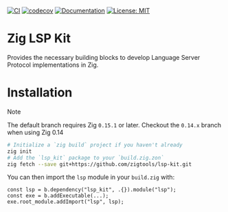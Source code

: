 [![CI](https://github.com/zigtools/lsp-kit/actions/workflows/main.yml/badge.svg)](https://github.com/zigtools/lsp-kit/actions)
[![codecov](https://codecov.io/gh/zigtools/lsp-kit/graph/badge.svg?token=C3HCN59E4C)](https://codecov.io/gh/zigtools/lsp-kit)
[![Documentation](https://badgen.net/badge/icon/Docs?icon=wiki&label)](https://zigtools.github.io/lsp-kit)
[![License: MIT](https://img.shields.io/badge/License-MIT-yellow.svg)](https://opensource.org/licenses/MIT)

# Zig LSP Kit

Provides the necessary building blocks to develop Language Server Protocol implementations in Zig.

# Installation

> [!NOTE]
> The default branch requires Zig `0.15.1` or later. Checkout the `0.14.x` branch when using Zig 0.14

```bash
# Initialize a `zig build` project if you haven't already
zig init
# Add the `lsp_kit` package to your `build.zig.zon`
zig fetch --save git+https://github.com/zigtools/lsp-kit.git
```

You can then import the `lsp` module in your `build.zig` with:

```zig
const lsp = b.dependency("lsp_kit", .{}).module("lsp");
const exe = b.addExecutable(...);
exe.root_module.addImport("lsp", lsp);
```
